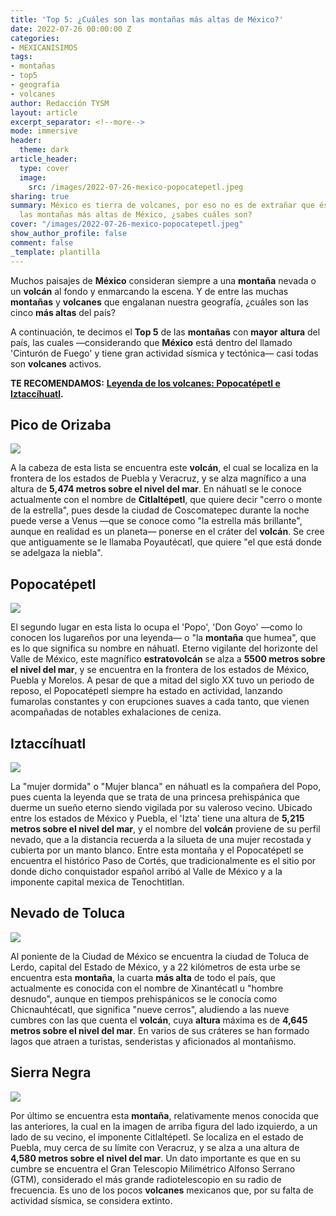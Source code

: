 ```yaml
---
title: 'Top 5: ¿Cuáles son las montañas más altas de México?'
date: 2022-07-26 00:00:00 Z
categories:
- MEXICANISIMOS
tags:
- montañas
- top5
- geografia
- volcanes
author: Redacción TYSM
layout: article
excerpt_separator: <!--more-->
mode: immersive
header:
  theme: dark
article_header:
  type: cover
  image:
    src: /images/2022-07-26-mexico-popocatepetl.jpeg
sharing: true
summary: México es tierra de volcanes, por eso no es de extrañar que éstos sean también
  las montañas más altas de México, ¿sabes cuáles son?
cover: "/images/2022-07-26-mexico-popocatepetl.jpeg"
show_author_profile: false
comment: false
_template: plantilla
---
```







Muchos paisajes de **México** consideran siempre a una **montaña** nevada o un **volcán** al fondo y enmarcando la escena. Y de entre las muchas **montañas** y **volcanes** que engalanan nuestra geografía, ¿cuáles son las cinco **más altas** del país?

A continuación, te decimos el **Top 5** de las **montañas** con **mayor** **altura** del país, las cuales —considerando que **México** está dentro del llamado 'Cinturón de Fuego' y tiene gran actividad sísmica y tectónica— casi todas son **volcanes** activos.

**TE RECOMENDAMOS:** [**Leyenda de los volcanes: Popocatépetl e Iztaccíhuatl**](https://blog.tonoysumariachi.com/mexicanisimos/2022/06/15/leyenda-de-los-volcanes-popocatepetl-e-iztaccihuatl.html)**.**

## Pico de Orizaba

![](https://upload.wikimedia.org/wikipedia/commons/3/34/Pico_de_Orizaba_desde_Hidalgo%2C_Puebla.jpg)

A la cabeza de esta lista se encuentra este **volcán**, el cual se localiza en la frontera de los estados de Puebla y Veracruz, y se alza magnífico a una altura de **5,474 metros sobre el nivel del mar**. En náhuatl se le conoce actualmente con el nombre de **Citlaltépetl**, que quiere decir "cerro o monte de la estrella", pues desde la ciudad de Coscomatepec durante la noche puede verse a Venus —que se conoce como "la estrella más brillante", aunque en realidad es un planeta— ponerse en el cráter del **volcán**. Se cree que antiguamente se le llamaba Poyautécatl, que quiere "el que está donde se adelgaza la niebla".

## Popocatépetl

![](https://upload.wikimedia.org/wikipedia/commons/thumb/0/07/Fumarola_del_Popocat%C3%A9petl_%28octubre%2C_2012%29_1.JPG/1024px-Fumarola_del_Popocat%C3%A9petl_%28octubre%2C_2012%29_1.JPG)

El segundo lugar en esta lista lo ocupa el 'Popo', 'Don Goyo' —como lo conocen los lugareños por una leyenda— o "la **montaña** que humea", que es lo que significa su nombre en náhuatl. Eterno vigilante del horizonte del Valle de México, este magnífico **estratovolcán** se alza a **5500 metros sobre el nivel del mar**, y se encuentra en la frontera de los estados de México, Puebla y Morelos. A pesar de que a mitad del siglo XX tuvo un periodo de reposo, el Popocatépetl siempre ha estado en actividad, lanzando fumarolas constantes y con erupciones suaves a cada tanto, que vienen acompañadas de notables exhalaciones de ceniza.

## Iztaccíhuatl

![](https://upload.wikimedia.org/wikipedia/commons/thumb/2/21/Lira_038.jpg/1024px-Lira_038.jpg)

La "mujer dormida" o "Mujer blanca" en náhuatl es la compañera del Popo, pues cuenta la leyenda que se trata de una princesa prehispánica que duerme un sueño eterno siendo vigilada por su valeroso vecino. Ubicado entre los estados de México y Puebla, el 'Izta' tiene una altura de **5,215 metros sobre el nivel del mar**, y el nombre del **volcán** proviene de su perfil nevado, que a la distancia recuerda a la silueta de una mujer recostada y cubierta por un manto blanco. Entre esta montaña y el Popocatépetl se encuentra el histórico Paso de Cortés, que tradicionalmente es el sitio por donde dicho conquistador español arribó al Valle de México y a la imponente capital mexica de Tenochtitlan.

## Nevado de Toluca

![](https://upload.wikimedia.org/wikipedia/commons/thumb/2/28/Vista_del_Nevado_de_Toluca.jpg/1024px-Vista_del_Nevado_de_Toluca.jpg)

Al poniente de la Ciudad de México se encuentra la ciudad de Toluca de Lerdo, capital del Estado de México, y a 22 kilómetros de esta urbe se encuentra esta **montaña**, la cuarta **más alta** de todo el país, que actualmente es conocida con el nombre de Xinantécatl u "hombre desnudo", aunque en tiempos prehispánicos se le conocía como Chicnauhtécatl, que significa "nueve cerros", aludiendo a las nueve cumbres con las que cuenta el **volcán**, cuya **altura** máxima es de **4,645 metros sobre el nivel del mar**. En varios de sus cráteres se han formado lagos que atraen a turistas, senderistas y aficionados al montañismo.

## Sierra Negra

![](https://upload.wikimedia.org/wikipedia/commons/8/87/CerroLaNegraPico.jpg)

Por último se encuentra esta **montaña**, relativamente menos conocida que las anteriores, la cual en la imagen de arriba figura del lado izquierdo, a un lado de su vecino, el imponente Citlaltépetl. Se localiza en el estado de Puebla, muy cerca de su límite con Veracruz, y se alza a una altura de **4,580 metros sobre el nivel del mar**. Un dato importante es que en su cumbre se encuentra el Gran Telescopio Milimétrico Alfonso Serrano (GTM), considerado el más grande radiotelescopio en su radio de frecuencia. Es uno de los pocos **volcanes** mexicanos que, por su falta de actividad sísmica, se considera extinto.
